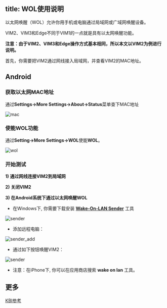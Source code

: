 title: WOL使用说明
---

以太网唤醒（WOL）允许你用手机或电脑通过局域网或广域网唤醒设备。

VIM2、VIM3和Edge不同于VIM1的一点就是具有以太网唤醒功能。

**注意：由于VIM2、VIM3和Edge操作方式基本相同，所以本文以VIM2为例进行说明。**

首先，你需要把VIM2通过网线接入局域网，并查看VIM2的MAC地址。

## Android

### 获取以太网MAC地址

通过**Settings->More Settings->About->Status**菜单查下MAC地址

![mac](/android/images/vim2/vim2_android_mac.png)

### 使能WOL功能
 
通过**Setting->More Settings->WOL**使能**WOL**。

![wol](/android/images/vim2/vim2_android_wol.png)

### 开始测试
 
**1) 通过网线连接VIM2到局域网**
  
**2) 关闭VIM2**
 
**3) 在Android系统下通过以太网唤醒WOL**

* 在Windows下, 你需要下载安装 **[Wake-On-LAN Sender](http://www.yarovy.com/wol/)** 工具

![sender](/android/images/vim2/wol_sender_main.png)

* 添加远程电脑：

![sender_add](/android/images/vim2/wol_sender_add_remote.png)

* 通过如下按钮唤醒VIM2：

![sender](/android/images/vim2/wol_sender_send.png)


* 注意：在iPhone下, 你可以在应用商店搜索 **wake on lan** 工具。

## 更多
[KBI参考](/android/zh-cn/vim2/KbiGuidance.html)
